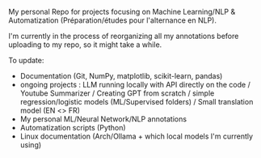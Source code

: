 My personal Repo for projects focusing on Machine Learning/NLP & Automatization (Préparation/études pour l'alternance en NLP).

I'm currently in the process of reorganizing all my annotations before uploading to my repo, so it might take a while.


To update: 
* Documentation (Git, NumPy, matplotlib, scikit-learn, pandas)
* ongoing projects : LLM running locally with API directly on the code / Youtube Summarizer / Creating GPT from scratch / simple regression/logistic models (ML/Supervised folders) / Small translation model (EN <> FR)
* My personal ML/Neural Network/NLP annotations
* Automatization scripts (Python)
* Linux documentation (Arch/Ollama + which local models I'm currently using)
